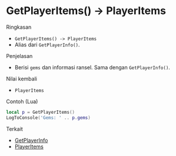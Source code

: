 # GetPlayerItems() -> PlayerItems

Ringkasan
- `GetPlayerItems() -> PlayerItems`
- Alias dari `GetPlayerInfo()`.

Penjelasan
- Berisi `gems` dan informasi ransel. Sama dengan `GetPlayerInfo()`.

Nilai kembali
- `PlayerItems`

Contoh (Lua)
```lua
local p = GetPlayerItems()
LogToConsole('Gems: ' .. p.gems)
```

Terkait
- [GetPlayerInfo](GetPlayerInfo.md)
- [PlayerItems](../structures/PlayerItems.md)
